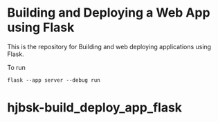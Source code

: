 # Building and Deploying a Web App using Flask
This is the repository for Building and web deploying applications using Flask.

To run
```
flask --app server --debug run
```

# hjbsk-build_deploy_app_flask
